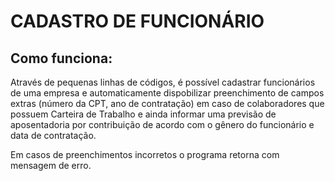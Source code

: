 # CADASTRO DE FUNCIONÁRIO

## Como funciona:

Através de pequenas linhas de códigos, é possível cadastrar funcionários de uma empresa e automaticamente dispobilizar preenchimento de campos extras (número da CPT, ano de contratação) em caso de colaboradores que possuem Carteira de Trabalho e ainda informar uma previsão de aposentadoria por contribuição de acordo com o gênero do funcionário e data de contratação. 
<p> Em casos de preenchimentos incorretos o programa retorna com mensagem de erro.
